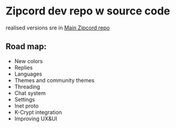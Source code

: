# Zipcord dev repo w source code

realised versions sre in [Main Zipcord repo](https://github.com/TheSapphRyz/ZipcordForAll)

## Road map:
* New colors
* Replies
* Languages
* Themes and community themes
* Threading
* Chat system
* Settings
* Inet proto
* K-Crypt integration
* Improving UX&UI

